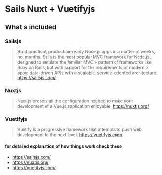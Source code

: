# Sails Nuxt + Vuetifyjs



## What's included

### Sailsjs

> Build practical, production-ready Node.js apps in a matter of weeks, not months. 
> Sails is the most popular MVC framework for Node.js, designed to emulate the familiar MVC > pattern of frameworks like Ruby on Rails, but with support for the requirements of modern > apps: data-driven APIs with a scalable, service-oriented architecture.
> https://sailsjs.com/

### Nuxtjs

> Nuxt.js presets all the configuration needed to make your development of a Vue.js application enjoyable, https://nuxtjs.org/

### Vuetifyjs

> Vuetify is a progressive framework that attempts to push web development to the next level.
> https://vuetifyjs.com/


#### for detailed explanation of how things work check these
- https://sailsjs.com/
- https://nuxtjs.org/
- https://vuetifyjs.com/

